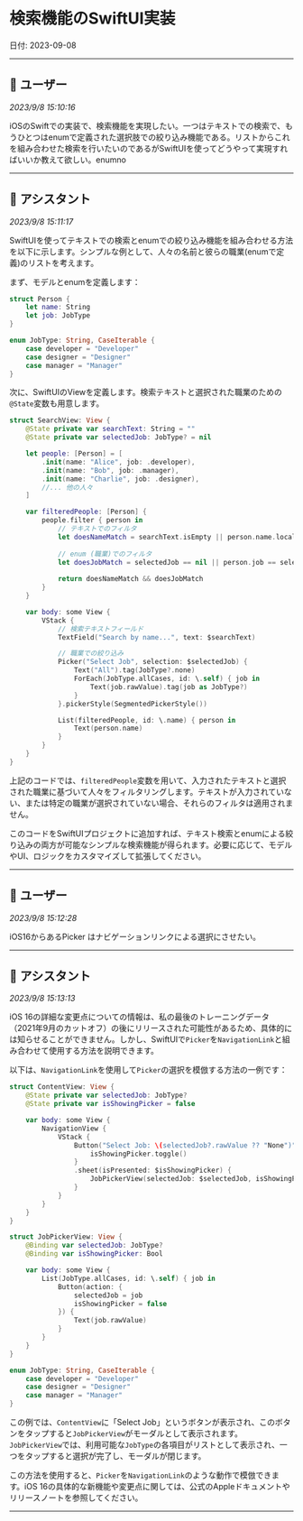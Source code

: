 # 検索機能のSwiftUI実装

日付: 2023-09-08

---

## 👤 ユーザー
*2023/9/8 15:10:16*

iOSのSwiftでの実装で、検索機能を実現したい。一つはテキストでの検索で、もうひとつはenumで定義された選択肢での絞り込み機能である。リストからこれを組み合わせた検索を行いたいのであるがSwiftUIを使ってどうやって実現すればいいか教えて欲しい。enumno

---

## 🤖 アシスタント
*2023/9/8 15:11:17*

SwiftUIを使ってテキストでの検索とenumでの絞り込み機能を組み合わせる方法を以下に示します。シンプルな例として、人々の名前と彼らの職業(enumで定義)のリストを考えます。

まず、モデルとenumを定義します：

```swift
struct Person {
    let name: String
    let job: JobType
}

enum JobType: String, CaseIterable {
    case developer = "Developer"
    case designer = "Designer"
    case manager = "Manager"
}
```

次に、SwiftUIのViewを定義します。検索テキストと選択された職業のための`@State`変数も用意します。

```swift
struct SearchView: View {
    @State private var searchText: String = ""
    @State private var selectedJob: JobType? = nil

    let people: [Person] = [
        .init(name: "Alice", job: .developer),
        .init(name: "Bob", job: .manager),
        .init(name: "Charlie", job: .designer),
        //... 他の人々
    ]

    var filteredPeople: [Person] {
        people.filter { person in
            // テキストでのフィルタ
            let doesNameMatch = searchText.isEmpty || person.name.localizedCaseInsensitiveContains(searchText)
            
            // enum (職業)でのフィルタ
            let doesJobMatch = selectedJob == nil || person.job == selectedJob
            
            return doesNameMatch && doesJobMatch
        }
    }

    var body: some View {
        VStack {
            // 検索テキストフィールド
            TextField("Search by name...", text: $searchText)

            // 職業での絞り込み
            Picker("Select Job", selection: $selectedJob) {
                Text("All").tag(JobType?.none)
                ForEach(JobType.allCases, id: \.self) { job in
                    Text(job.rawValue).tag(job as JobType?)
                }
            }.pickerStyle(SegmentedPickerStyle())

            List(filteredPeople, id: \.name) { person in
                Text(person.name)
            }
        }
    }
}
```

上記のコードでは、`filteredPeople`変数を用いて、入力されたテキストと選択された職業に基づいて人々をフィルタリングします。テキストが入力されていない、または特定の職業が選択されていない場合、それらのフィルタは適用されません。

このコードをSwiftUIプロジェクトに追加すれば、テキスト検索とenumによる絞り込みの両方が可能なシンプルな検索機能が得られます。必要に応じて、モデルやUI、ロジックをカスタマイズして拡張してください。

---

## 👤 ユーザー
*2023/9/8 15:12:28*

iOS16からあるPicker はナビゲーションリンクによる選択にさせたい。

---

## 🤖 アシスタント
*2023/9/8 15:13:13*

iOS 16の詳細な変更点についての情報は、私の最後のトレーニングデータ（2021年9月のカットオフ）の後にリリースされた可能性があるため、具体的には知らせることができません。しかし、SwiftUIで`Picker`を`NavigationLink`と組み合わせて使用する方法を説明できます。

以下は、`NavigationLink`を使用して`Picker`の選択を模倣する方法の一例です：

```swift
struct ContentView: View {
    @State private var selectedJob: JobType?
    @State private var isShowingPicker = false

    var body: some View {
        NavigationView {
            VStack {
                Button("Select Job: \(selectedJob?.rawValue ?? "None")") {
                    isShowingPicker.toggle()
                }
                .sheet(isPresented: $isShowingPicker) {
                    JobPickerView(selectedJob: $selectedJob, isShowingPicker: $isShowingPicker)
                }
            }
        }
    }
}

struct JobPickerView: View {
    @Binding var selectedJob: JobType?
    @Binding var isShowingPicker: Bool

    var body: some View {
        List(JobType.allCases, id: \.self) { job in
            Button(action: {
                selectedJob = job
                isShowingPicker = false
            }) {
                Text(job.rawValue)
            }
        }
    }
}

enum JobType: String, CaseIterable {
    case developer = "Developer"
    case designer = "Designer"
    case manager = "Manager"
}
```

この例では、`ContentView`に「Select Job」というボタンが表示され、このボタンをタップすると`JobPickerView`がモーダルとして表示されます。`JobPickerView`では、利用可能な`JobType`の各項目がリストとして表示され、一つをタップすると選択が完了し、モーダルが閉じます。

この方法を使用すると、`Picker`を`NavigationLink`のような動作で模倣できます。iOS 16の具体的な新機能や変更点に関しては、公式のAppleドキュメントやリリースノートを参照してください。

---
